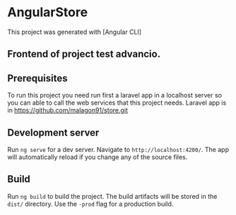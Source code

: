 # AngularStore

This project was generated with [Angular CLI]
## Frontend of project test advancio.

## Prerequisites 

To run this project you need run first a laravel app in a localhost server so you can able to call the web services that this project needs.
Laravel app is in https://github.com/malagon91/store.git

## Development server

Run `ng serve` for a dev server. Navigate to `http://localhost:4200/`. The app will automatically reload if you change any of the source files.

## Build

Run `ng build` to build the project. The build artifacts will be stored in the `dist/` directory. Use the `-prod` flag for a production build.

